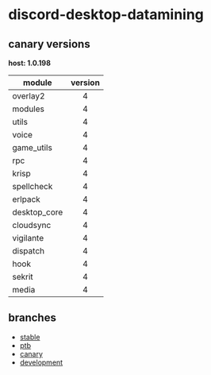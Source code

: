 # discord-desktop-datamining

## canary versions

**host: 1.0.198**

| module | version |
| ------ | :-----: |
| overlay2 | 4 |
| modules | 4 |
| utils | 4 |
| voice | 4 |
| game_utils | 4 |
| rpc | 4 |
| krisp | 4 |
| spellcheck | 4 |
| erlpack | 4 |
| desktop_core | 4 |
| cloudsync | 4 |
| vigilante | 4 |
| dispatch | 4 |
| hook | 4 |
| sekrit | 4 |
| media | 4 |

## branches

- [stable](https://github.com/OpenAsar/discord-desktop-datamining/tree/stable)
- [ptb](https://github.com/OpenAsar/discord-desktop-datamining/tree/ptb)
- [canary](https://github.com/OpenAsar/discord-desktop-datamining/tree/canary)
- [development](https://github.com/OpenAsar/discord-desktop-datamining/tree/development)